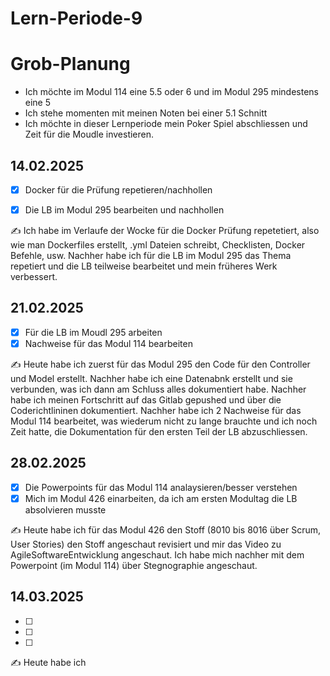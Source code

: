 # Lern-Periode-9

# Grob-Planung
- Ich möchte im Modul 114 eine 5.5 oder 6 und im Modul 295 mindestens eine 5
- Ich stehe momenten mit meinen Noten bei einer 5.1 Schnitt
- Ich möchte in dieser Lernperiode mein Poker Spiel abschliessen und Zeit für die Moudle investieren.

## 14.02.2025

- [x] Docker für die Prüfung repetieren/nachhollen
- [x] Die LB im Modul 295 bearbeiten und nachhollen

  
✍️ Ich habe im Verlaufe der Wocke für die Docker Prüfung repetetiert, also wie man Dockerfiles erstellt, .yml Dateien schreibt, Checklisten, Docker Befehle, usw. Nachher habe ich für die LB im Modul 295 das Thema repetiert und die LB teilweise bearbeitet und mein früheres Werk verbessert.

## 21.02.2025

- [x] Für die LB im Moudl 295 arbeiten 
- [x] Nachweise für das Modul 114 bearbeiten

✍️ Heute habe ich zuerst für das Modul 295 den Code für den Controller und Model erstellt. Nachher habe ich eine Datenabnk erstellt und sie verbunden, was ich dann am Schluss alles dokumentiert habe. Nachher habe ich meinen Fortschritt auf das Gitlab gepushed und über die Coderichtlininen dokumentiert. Nachher habe ich 2 Nachweise für das Modul 114 bearbeitet, was wiederum nicht zu lange brauchte und ich noch Zeit hatte, die Dokumentation für den ersten Teil der LB abzuschliessen.

## 28.02.2025

- [x] Die Powerpoints für das Modul 114 analaysieren/besser verstehen
- [x] Mich im Modul 426 einarbeiten, da ich am ersten Modultag die LB absolvieren musste

✍️ Heute habe ich für das Modul 426 den Stoff (8010 bis 8016 über Scrum, User Stories) den Stoff angeschaut revisiert und mir das Video zu AgileSoftwareEntwicklung angeschaut. Ich habe mich nachher mit dem Powerpoint (im Modul 114) über Stegnographie angeschaut.



## 14.03.2025

- [ ]
- [ ]
- [ ]

✍️ Heute habe ich
